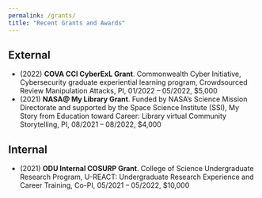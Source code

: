 ```yaml
---
permalink: /grants/
title: "Recent Grants and Awards"
---
```


External
---
* (2022) **COVA CCI CyberExL Grant**. Commonwealth Cyber Initiative, Cybersecurity graduate experiential learning program, Crowdsourced Review Manipulation Attacks, PI, 01/2022 – 05/2022, $5,000 
* (2021) **NASA@ My Library Grant**. 
Funded by NASA’s Science Mission Directorate and supported by the Space Science Institute (SSI), My Story from Education toward Career: Library virtual Community Storytelling, PI, 08/2021 – 08/2022, $4,000 

Internal
---
* (2021) **ODU Internal COSURP Grant**. 
College of Science Undergraduate Research Program, U-REACT: Undergraduate Research Experience and Career Training, Co-PI, 05/2021 – 05/2022, $10,000

